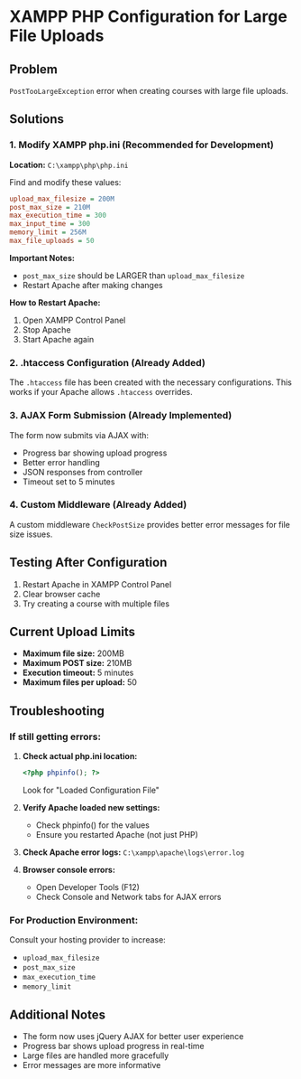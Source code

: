 # XAMPP PHP Configuration for Large File Uploads

## Problem
`PostTooLargeException` error when creating courses with large file uploads.

## Solutions

### 1. Modify XAMPP php.ini (Recommended for Development)

**Location:** `C:\xampp\php\php.ini`

Find and modify these values:

```ini
upload_max_filesize = 200M
post_max_size = 210M
max_execution_time = 300
max_input_time = 300
memory_limit = 256M
max_file_uploads = 50
```

**Important Notes:**
- `post_max_size` should be LARGER than `upload_max_filesize`
- Restart Apache after making changes

**How to Restart Apache:**
1. Open XAMPP Control Panel
2. Stop Apache
3. Start Apache again

### 2. .htaccess Configuration (Already Added)

The `.htaccess` file has been created with the necessary configurations.
This works if your Apache allows `.htaccess` overrides.

### 3. AJAX Form Submission (Already Implemented)

The form now submits via AJAX with:
- Progress bar showing upload progress
- Better error handling
- JSON responses from controller
- Timeout set to 5 minutes

### 4. Custom Middleware (Already Added)

A custom middleware `CheckPostSize` provides better error messages for file size issues.

## Testing After Configuration

1. Restart Apache in XAMPP Control Panel
2. Clear browser cache
3. Try creating a course with multiple files

## Current Upload Limits

- **Maximum file size:** 200MB
- **Maximum POST size:** 210MB
- **Execution timeout:** 5 minutes
- **Maximum files per upload:** 50

## Troubleshooting

### If still getting errors:

1. **Check actual php.ini location:**
   ```php
   <?php phpinfo(); ?>
   ```
   Look for "Loaded Configuration File"

2. **Verify Apache loaded new settings:**
   - Check phpinfo() for the values
   - Ensure you restarted Apache (not just PHP)

3. **Check Apache error logs:**
   `C:\xampp\apache\logs\error.log`

4. **Browser console errors:**
   - Open Developer Tools (F12)
   - Check Console and Network tabs for AJAX errors

### For Production Environment:

Consult your hosting provider to increase:
- `upload_max_filesize`
- `post_max_size`
- `max_execution_time`
- `memory_limit`

## Additional Notes

- The form now uses jQuery AJAX for better user experience
- Progress bar shows upload progress in real-time
- Large files are handled more gracefully
- Error messages are more informative
